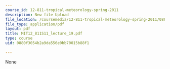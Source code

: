 ```yaml
---
course_id: 12-811-tropical-meteorology-spring-2011
description: New file Upload
file_location: /coursemedia/12-811-tropical-meteorology-spring-2011/0880f3054b2a9da556e0bb70015b88f1_MIT12_811S11_lecture_19.pdf
file_type: application/pdf
layout: pdf
title: MIT12_811S11_lecture_19.pdf
type: course
uid: 0880f3054b2a9da556e0bb70015b88f1

---
```

None